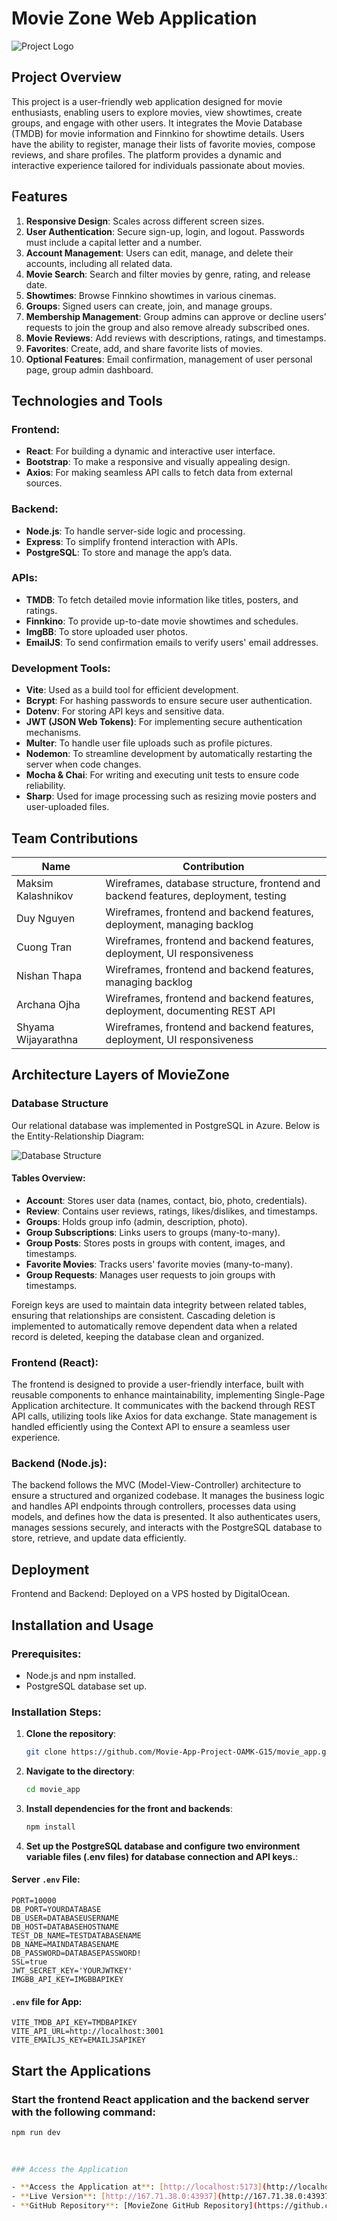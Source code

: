 # Movie Zone Web Application

![Project Logo](movie_zone_logo.png)

## Project Overview
This project is a user-friendly web application designed for movie enthusiasts, enabling users to explore movies, view showtimes, create groups, and engage with other users. It integrates the Movie Database (TMDB) for movie information and Finnkino for showtime details. Users have the ability to register, manage their lists of favorite movies, compose reviews, and share profiles. The platform provides a dynamic and interactive experience tailored for individuals passionate about movies.

## Features
1. **Responsive Design**: Scales across different screen sizes.
2. **User Authentication**: Secure sign-up, login, and logout. Passwords must include a capital letter and a number.
3. **Account Management**: Users can edit, manage, and delete their accounts, including all related data.
4. **Movie Search**: Search and filter movies by genre, rating, and release date.
5. **Showtimes**: Browse Finnkino showtimes in various cinemas.
6. **Groups**: Signed users can create, join, and manage groups.
7. **Membership Management**: Group admins can approve or decline users’ requests to join the group and also remove already subscribed ones.
8. **Movie Reviews**: Add reviews with descriptions, ratings, and timestamps.
9. **Favorites**: Create, add, and share favorite lists of movies.
10. **Optional Features**: Email confirmation, management of user personal page, group admin dashboard.

## Technologies and Tools

### Frontend:
- **React**: For building a dynamic and interactive user interface.
- **Bootstrap**: To make a responsive and visually appealing design.
- **Axios**: For making seamless API calls to fetch data from external sources.

### Backend:
- **Node.js**: To handle server-side logic and processing.
- **Express**: To simplify frontend interaction with APIs.
- **PostgreSQL**: To store and manage the app’s data.

### APIs:
- **TMDB**: To fetch detailed movie information like titles, posters, and ratings.
- **Finnkino**: To provide up-to-date movie showtimes and schedules.
- **ImgBB**: To store uploaded user photos.
- **EmailJS**: To send confirmation emails to verify users' email addresses.

### Development Tools:
- **Vite**: Used as a build tool for efficient development.
- **Bcrypt**: For hashing passwords to ensure secure user authentication.
- **Dotenv**: For storing API keys and sensitive data.
- **JWT (JSON Web Tokens)**: For implementing secure authentication mechanisms.
- **Multer**: To handle user file uploads such as profile pictures.
- **Nodemon**: To streamline development by automatically restarting the server when code changes.
- **Mocha & Chai**: For writing and executing unit tests to ensure code reliability.
- **Sharp**: Used for image processing such as resizing movie posters and user-uploaded files.

## Team Contributions
| Name               | Contribution                                                   |
|--------------------|-----------------------------------------------------------------|
| Maksim Kalashnikov | Wireframes, database structure, frontend and backend features, deployment, testing |
| Duy Nguyen         | Wireframes, frontend and backend features, deployment, managing backlog |
| Cuong Tran         | Wireframes, frontend and backend features, deployment, UI responsiveness |
| Nishan Thapa       | Wireframes, frontend and backend features, managing backlog    |
| Archana Ojha       | Wireframes, frontend and backend features, deployment, documenting REST API |
| Shyama Wijayarathna | Wireframes, frontend and backend features, deployment, UI responsiveness |

## Architecture Layers of MovieZone

### Database Structure
Our relational database was implemented in PostgreSQL in Azure. Below is the Entity-Relationship Diagram:

![Database Structure](ERD_movie_zone.png)

#### Tables Overview:
- **Account**: Stores user data (names, contact, bio, photo, credentials).
- **Review**: Contains user reviews, ratings, likes/dislikes, and timestamps.
- **Groups**: Holds group info (admin, description, photo).
- **Group Subscriptions**: Links users to groups (many-to-many).
- **Group Posts**: Stores posts in groups with content, images, and timestamps.
- **Favorite Movies**: Tracks users' favorite movies (many-to-many).
- **Group Requests**: Manages user requests to join groups with timestamps.

Foreign keys are used to maintain data integrity between related tables, ensuring that relationships are consistent. Cascading deletion is implemented to automatically remove dependent data when a related record is deleted, keeping the database clean and organized.

### Frontend (React):
The frontend is designed to provide a user-friendly interface, built with reusable components to enhance maintainability, implementing Single-Page Application architecture. It communicates with the backend through REST API calls, utilizing tools like Axios for data exchange. State management is handled efficiently using the Context API to ensure a seamless user experience.

### Backend (Node.js):
The backend follows the MVC (Model-View-Controller) architecture to ensure a structured and organized codebase. It manages the business logic and handles API endpoints through controllers, processes data using models, and defines how the data is presented. It also authenticates users, manages sessions securely, and interacts with the PostgreSQL database to store, retrieve, and update data efficiently.

## Deployment
Frontend and Backend: Deployed on a VPS hosted by DigitalOcean.

## Installation and Usage

### Prerequisites:
- Node.js and npm installed.
- PostgreSQL database set up.

### Installation Steps:
1. **Clone the repository**:
   ```bash
   git clone https://github.com/Movie-App-Project-OAMK-G15/movie_app.git
2. **Navigate to the directory**:
   ```bash
   cd movie_app
  3. **Install dependencies for the front and backends**:
   
      ```bash
     npm install

4. **Set up the PostgreSQL database and configure two environment variable files (.env files) for database connection and API keys.**:

#### Server `.env` File:
```plaintext
PORT=10000
DB_PORT=YOURDATABASE
DB_USER=DATABASEUSERNAME
DB_HOST=DATABASEHOSTNAME
TEST_DB_NAME=TESTDATABASENAME
DB_NAME=MAINDATABASENAME
DB_PASSWORD=DATABASEPASSWORD!
SSL=true
JWT_SECRET_KEY='YOURJWTKEY'
IMGBB_API_KEY=IMGBBAPIKEY
```

#### `.env` file for App:
```plaintext
VITE_TMDB_API_KEY=TMDBAPIKEY
VITE_API_URL=http://localhost:3001
VITE_EMAILJS_KEY=EMAILJSAPIKEY
```

## Start the Applications

### Start the frontend React application and the backend server with the following command:
```bash
npm run dev
    
    

### Access the Application

- **Access the Application at**: [http://localhost:5173](http://localhost:5173)
- **Live Version**: [http://167.71.38.0:43937](http://167.71.38.0:43937)
- **GitHub Repository**: [MovieZone GitHub Repository](https://github.com/Movie-App-Project-OAMK-G15/movie_app.git)

